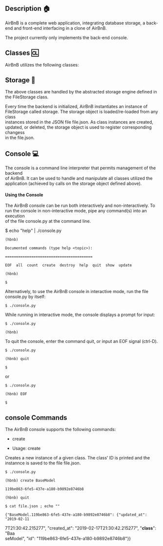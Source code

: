 ## Description 🏠                                                                                                                  
                                                                                                                                   
AirBnB is a complete web application, integrating database storage, a back-end 
and front-end interfacing in a clone of AirBnB.                                                                                
                                                                                                                                   
The project currently only implements the back-end console.                                                                        
                                                                                                                                   
## Classes 🆑                                                                                                                      
                                                                                                                                   
AirBnB utilizes the following classes:                                                                                       
                                                                                                                                   
## Storage 🛄                                                                                                                      
                                                                                                                                   
The above classes are handled by the abstracted storage engine defined in the FileStorage class.                                                                                                                   
                                                                                                                                   
Every time the backend is initialized, AirBnB instantiates an instance of                                                    
FileStorage called storage. The storage object is loaded/re-loaded from any class                                                  
instances stored in the JSON file file.json. As class instances are created, updated, or
deleted, the storage object is used to register corresponding changess                                                  
in the file.json. 

## Console 💻                                                                                                                      
                                                                                                                                   
The console is a command line interpreter that permits management of the backend                                                  
of AirBnB. It can be used to handle and manipulate all classes utilized  the application
(achieved by calls on the storage object defined above).                                                         
                                                                                                                                   
#### Using the Console                                                                                                             
                                                                                                                                   
The AirBnB console can be run both interactively and non-interactively. To                                                  
run the console in non-interactive mode, pipe any command(s) into an execution                                                    
of the file console.py at the command line.   

$ echo "help" | ./console.py                                                                                                   
                                                                                                                                   
    (hbnb)                                                                                                                         
                                                                                                                                   
    Documented commands (type help <topic>):                                                                                       
                                                                                                                                   
    ========================================                                                                                       
                                                                                                                                   
    EOF  all  count  create  destroy  help  quit  show  update                                                                     
                                                                                                                                   
    (hbnb)                                                                                                                         
                                                                                                                                   
    $                                                                                                                              
                                                                                                                                   
                                                                                                                                   
Alternatively, to use the AirBnB console in interactive mode, run the file                                                  
console.py by itself:    

`$ ./console.py`                                                                                                                   
                                                                                                                                   
While running in interactive mode, the console displays a prompt for input:                                                        
                                                                                                                                   
    $ ./console.py                                                                                                                 
                                                                                                                                   
    (hbnb)                                                                                                                         
                                                                                                                                   
To quit the console, enter the command quit, or input an EOF signal (ctrl-D).                                                      
                                                                                                                                   
                                                                                                                                   
                                                                                                                                   
    $ ./console.py                                                                                                                 
                                                                                                                                   
    (hbnb) quit                                                                                                                    
                                                                                                                                   
    $               

or                                                                                                                                 
                                                                                                                                   
                                                                                                                                   
                                                                                                                                   
    $ ./console.py                                                                                                                 
                                                                                                                                   
    (hbnb) EOF                                                                                                                     
                                                                                                                                   
    $                                                                                                                              
                                                                                                                                   
                                                                                                                                   
                                                                                                                                   
## console Commands                                                                                                                
                                                                                                                                   
The AirBnB console supports the following commands:                                                                                
                                                    
- create                                                                                                                           
                                                                                                                                   
 - Usage: create <class>                                                                                                           
                                                                                                                                   
                                                                                                                                   
                                                                                                                                   
Creates a new instance of a given class. The class' ID is printed and the instannce is saved to the file file.json.  

                                                                                                                                  
    $ ./console.py                                                                                                                 
                                                                                                                                   
    (hbnb) create BaseModel                                                                                                        
                                                                                                                                   
    119be863-6fe5-437e-a180-b9892e8746b8                                                                                           
                                                                                                                                   
    (hbnb) quit                                                                                                                    
                                                                                                                                   
    $ cat file.json ; echo ""                                                                                                      
                                                                                                                                   
    {"BaseModel.119be863-6fe5-437e-a180-b9892e8746b8": {"updated_at": "2019-02-11                                                  
7T21:30:42.215277", "created_at": "2019-02-17T21:30:42.215277", "__class__": "Baa                                                  
seModel", "id": "119be863-6fe5-437e-a180-b9892e8746b8"}}                                                                           
                                                         

 
